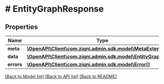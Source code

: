 # # EntityGraphResponse

## Properties

Name | Type | Description | Notes
------------ | ------------- | ------------- | -------------
**meta** | [**\OpenAPI\Client\com.ziqni.admin.sdk.model\MetaExtended**](MetaExtended.md) |  | [optional]
**data** | [**\OpenAPI\Client\com.ziqni.admin.sdk.model\EntityGraphResult**](EntityGraphResult.md) |  | [optional]
**errors** | [**\OpenAPI\Client\com.ziqni.admin.sdk.model\Error[]**](Error.md) |  | [optional]

[[Back to Model list]](../../README.md#models) [[Back to API list]](../../README.md#endpoints) [[Back to README]](../../README.md)
